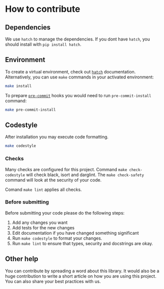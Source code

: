 # How to contribute

## Dependencies

We use `hatch` to manage the dependencies.
If you dont have `hatch`, you should install with `pip install hatch`.

## Environment

To create a virtual environment, check out [`hatch`](https://hatch.pypa.io/latest/environment/) documentation.
Alternatively, you can use `make` commands in your activated environment:

```bash
make install
```

To prepare [`pre-commit`](https://pre-commit.com/) hooks you would need to run `pre-commit-install` command:

```bash
make pre-commit-install
```

## Codestyle

After installation you may execute code formatting.

```bash
make codestyle
```

### Checks

Many checks are configured for this project. Command `make check-codestyle` will check black, isort and darglint.
The `make check-safety` command will look at the security of your code.

Comand `make lint` applies all checks.

### Before submitting

Before submitting your code please do the following steps:

1. Add any changes you want
1. Add tests for the new changes
1. Edit documentation if you have changed something significant
1. Run `make codestyle` to format your changes.
1. Run `make lint` to ensure that types, security and docstrings are okay.

## Other help

You can contribute by spreading a word about this library.
It would also be a huge contribution to write
a short article on how you are using this project.
You can also share your best practices with us.
